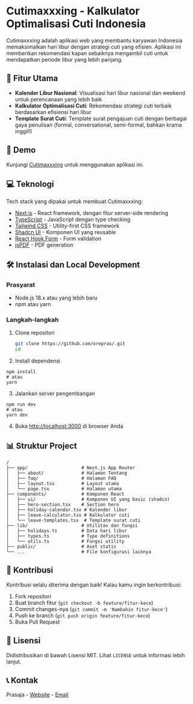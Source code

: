 # Cutimaxxxing - Kalkulator Optimalisasi Cuti Indonesia

Cutimaxxxing adalah aplikasi web yang membantu karyawan Indonesia memaksimalkan hari libur dengan strategi cuti yang efisien. Aplikasi ini memberikan rekomendasi kapan sebaiknya mengambil cuti untuk mendapatkan periode libur yang lebih panjang.

## 🌟 Fitur Utama

- **Kalender Libur Nasional**: Visualisasi hari libur nasional dan weekend untuk perencanaan yang lebih baik
- **Kalkulator Optimalisasi Cuti**: Rekomendasi strategi cuti terbaik berdasarkan efisiensi hari libur
- **Template Surat Cuti**: Template surat pengajuan cuti dengan berbagai gaya penulisan (formal, conversational, semi-formal, bahkan krama inggil!)

## 🚀 Demo

Kunjungi [Cutimaxxxing](https://cutimaxxxing.work) untuk menggunakan aplikasi ini.

## 💻 Teknologi

Tech stack yang dipakai untuk membuat Cutimaxxxing:

- [Next.js](https://nextjs.org/) - React framework, dengan fitur server-side rendering
- [TypeScript](https://www.typescriptlang.org/) - JavaScript dengan type checking
- [Tailwind CSS](https://tailwindcss.com/) - Utility-first CSS framework
- [Shadcn UI](https://ui.shadcn.com/) - Komponen UI yang reusable
- [React Hook Form](https://react-hook-form.com/) - Form validation
- [jsPDF](https://github.com/parallax/jsPDF) - PDF generation

## 🛠️ Instalasi dan Local Development

### Prasyarat

- Node.js 18.x atau yang lebih baru
- npm atau yarn

### Langkah-langkah

1. Clone repositori
   ```bash
   git clone https://github.com/orepras/.git
   cd 

2. Install dependensi
  ```shellscript
  npm install
  # atau
  yarn
  ```

3. Jalankan server pengembangan
  ```shellscript
  npm run dev
  # atau
  yarn dev
  ```

4. Buka [http://localhost:3000](http://localhost:3000) di browser Anda


## 📊 Struktur Project

```
/
├── app/                    # Next.js App Router
│   ├── about/              # Halaman Tentang
│   ├── faq/                # Halaman FAQ
│   ├── layout.tsx          # Layout utama
│   └── page.tsx            # Halaman utama
├── components/             # Komponen React
│   ├── ui/                 # Komponen UI yang basic (shadcn)
│   ├── hero-section.tsx    # Section hero
│   ├── holiday-calendar.tsx # Kalender libur
│   ├── leave-calculator.tsx # Kalkulator cuti
│   └── leave-templates.tsx  # Template surat cuti
├── lib/                    # Utilitas dan fungsi
│   ├── holidays.ts         # Data hari libur
│   ├── types.ts            # Type definitions
│   └── utils.ts            # Fungsi utility
├── public/                 # Aset statis
└── ...                     # File konfigurasi lainnya
```

## 🤝 Kontribusi

Kontribusi selalu diterima dengan baik! Kalau kamu ingin berkontribusi:

1. Fork repositori
2. Buat branch fitur (`git checkout -b feature/fitur-kece`)
3. Commit changes-nya (`git commit -m 'Nambahin fitur-kece'`)
4. Push ke branch (`git push origin feature/fitur-kece`)
5. Buka Pull Request


## 📝 Lisensi

Didistribusikan di bawah Lisensi MIT. Lihat `LICENSE` untuk informasi lebih lanjut.

## 📞 Kontak

Prasaja - [Website](https://prasaja.com) - [Email](mailto:prasaja@hey.com)
